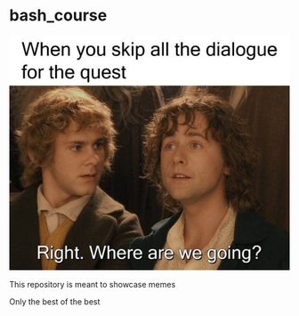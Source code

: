 # bash_course


![LOTR meme](lotr-meme.jpg)


This repository is meant to showcase memes

Only the best of the best
